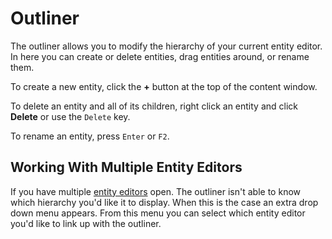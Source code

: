 # Outliner

The outliner allows you to modify the hierarchy of your current entity editor.
In here you can create or delete entities, drag entities around, or rename them.

To create a new entity, click the **+** button at the top of the content window.

To delete an entity and all of its children, right click an entity and click
**Delete** or use the `Delete` key.

To rename an entity, press `Enter` or `F2`.

## Working With Multiple Entity Editors

If you have multiple [entity editors](./entity-editor.md) open. The outliner
isn't able to know which hierarchy you'd like it to display. When this is the
case an extra drop down menu appears. From this menu you can select which entity
editor you'd like to link up with the outliner.
